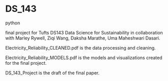 # DS_143
python

final project for Tufts DS143 Data Science for Sustainability in collaboration with Marley Rywell, Ziqi Wang, Daksha Marathe, Uma Maheshwari Dasari. 


Electricity_Reliability_CLEANED.pdf is the data processing and cleaning. 

Electricity_Reliability_MODELS.pdf is the models and visualizations created for the final project.

DS_143_Project is the draft of the final paper.
